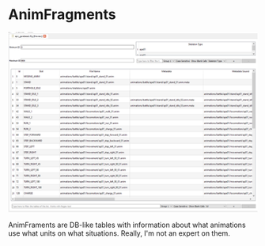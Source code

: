# AnimFragments

![Repacked for you....](./images/animfragments.png)

AnimFraments are DB-like tables with information about what animations use what units on what situations. Really, I'm not an expert on them.

